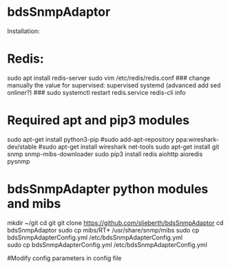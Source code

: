 # bdsSnmpAdaptor

Installation:

# Redis:
sudo apt install redis-server
sudo vim /etc/redis/redis.conf   ### change manually the value for supervised:  supervised systemd   (advanced add sed onliner?) ###
sudo systemctl restart redis.service
redis-cli info


# Required apt and pip3 modules
sudo apt-get install python3-pip
#sudo add-apt-repository ppa:wireshark-dev/stable
#sudo apt-get install wireshark net-tools 
sudo apt-get install git snmp snmp-mibs-downloader
sudo pip3 install redis aiohttp aioredis pysnmp


# bdsSnmpAdapter python modules and mibs
mkdir ~/git
cd git 
git clone https://github.com/slieberth/bdsSnmpAdaptor
cd bdsSnmpAdaptor
sudo cp mibs/RT* /usr/share/snmp/mibs
sudo cp bdsSnmpAdapterConfig.yml /etc/bdsSnmpAdapterConfig.yml  
sudo cp bdsSnmpAdapterConfig.yml /etc/bdsSnmpAdapterConfig.yml  

#Modify config parameters in config file

